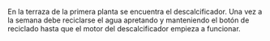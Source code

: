 ---
---

En la terraza de la primera planta se encuentra el descalcificador. Una vez a la semana debe reciclarse el agua apretando y manteniendo el botón de reciclado hasta que el motor del descalcificador empieza a funcionar.